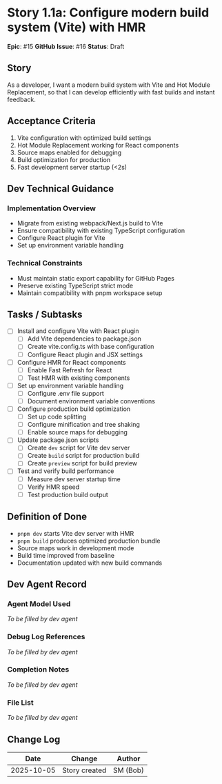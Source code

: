 # Story 1.1a: Configure modern build system (Vite) with HMR

**Epic**: #15
**GitHub Issue**: #16
**Status**: Draft

## Story

As a developer, I want a modern build system with Vite and Hot Module Replacement, so that I can develop efficiently with fast builds and instant feedback.

## Acceptance Criteria

1. Vite configuration with optimized build settings
2. Hot Module Replacement working for React components
3. Source maps enabled for debugging
4. Build optimization for production
5. Fast development server startup (<2s)

## Dev Technical Guidance

### Implementation Overview
- Migrate from existing webpack/Next.js build to Vite
- Ensure compatibility with existing TypeScript configuration
- Configure React plugin for Vite
- Set up environment variable handling

### Technical Constraints
- Must maintain static export capability for GitHub Pages
- Preserve existing TypeScript strict mode
- Maintain compatibility with pnpm workspace setup

## Tasks / Subtasks

- [ ] Install and configure Vite with React plugin
  - [ ] Add Vite dependencies to package.json
  - [ ] Create vite.config.ts with base configuration
  - [ ] Configure React plugin and JSX settings
- [ ] Configure HMR for React components
  - [ ] Enable Fast Refresh for React
  - [ ] Test HMR with existing components
- [ ] Set up environment variable handling
  - [ ] Configure .env file support
  - [ ] Document environment variable conventions
- [ ] Configure production build optimization
  - [ ] Set up code splitting
  - [ ] Configure minification and tree shaking
  - [ ] Enable source maps for debugging
- [ ] Update package.json scripts
  - [ ] Create `dev` script for Vite dev server
  - [ ] Create `build` script for production build
  - [ ] Create `preview` script for build preview
- [ ] Test and verify build performance
  - [ ] Measure dev server startup time
  - [ ] Verify HMR speed
  - [ ] Test production build output

## Definition of Done

- `pnpm dev` starts Vite dev server with HMR
- `pnpm build` produces optimized production bundle
- Source maps work in development mode
- Build time improved from baseline
- Documentation updated with new build commands

## Dev Agent Record

### Agent Model Used
_To be filled by dev agent_

### Debug Log References
_To be filled by dev agent_

### Completion Notes
_To be filled by dev agent_

### File List
_To be filled by dev agent_

## Change Log

| Date | Change | Author |
|------|--------|--------|
| 2025-10-05 | Story created | SM (Bob) |
